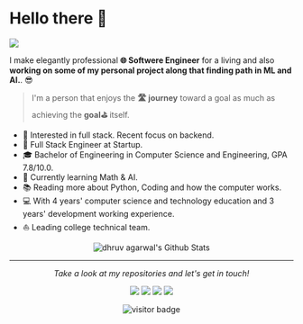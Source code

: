 
# Hello there 👋

![](https://dhruv-aga.github.io/img/header.png)

I make elegantly professional **🌐 Softwere Engineer** for a living and also **working on some of my personal project along that finding path in ML and AI.**. 😎

>I'm a person that enjoys the **🛣 journey** toward a goal as much as achieving the **goal⛳** itself.


* 🧐   Interested in full stack. Recent focus on backend.
* 💼   Full Stack Engineer at Startup.
* 🎓   Bachelor of Engineering in Computer Science and Engineering, GPA 7.8/10.0.
* 🌱   Currently learning Math & AI.
* 📚   Reading more about Python, Coding and how the computer works.
* 💻   With 4 years' computer science and technology education and 3 years' development working experience.
* ⛵   Leading college technical team.

<p align="center">

<img align="center" src="https://github-readme-stats.vercel.app/api?username=Dhruv-Aga&show_icons=true&count_private=true&include_all_commits=true&line_height=21" alt="dhruv agarwal's Github Stats" />
</p>
  
<hr>
<p align="center">
  <i>Take a look at my repositories and let's get in touch!</i>

<p align="center">
<a href= "https://github.com/Dhruv-Aga/"><img src="https://img.icons8.com/clouds/100/000000/pen.png"/></a>
<a href= "https://www.linkedin.com/in/dhruv--agarwal/"><img src="https://img.icons8.com/clouds/100/000000/linkedin.png"/></a>
<a href= "https://twitter.com/wishfuIIThinker"><img src="https://img.icons8.com/clouds/100/000000/twitter.png"/></a>
<a href= "https://dhruv-aga.github.io/"><img src="https://img.icons8.com/clouds/100/000000/geography.png"/></a>
</p>

<p  align="center">
    <img src="https://visitor-badge.laobi.icu/badge?page_id=Dhruv-Aga" alt="visitor badge"/>
</p>

</p>

<!--
**Dhruv-Aga/Dhruv-Aga** is a ✨ _special_ ✨ repository because its `README.md` (this file) appears on your GitHub profile.

Here are some ideas to get you started:

- 🔭 I’m currently working on ...
- 🌱 I’m currently learning ...
- 👯 I’m looking to collaborate on ...
- 🤔 I’m looking for help with ...
- 💬 Ask me about ...
- 📫 How to reach me: ...
- 😄 Pronouns: ...
- ⚡ Fun fact: ...
-->
